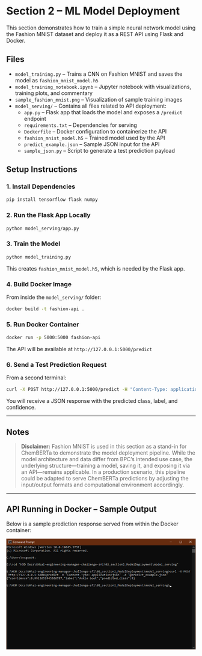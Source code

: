 # Section 2 – ML Model Deployment #

This section demonstrates how to train a simple neural network model using the Fashion MNIST dataset and deploy it as a REST API using Flask and Docker.

## Files ##

- `model_training.py` – Trains a CNN on Fashion MNIST and saves the model as `fashion_mnist_model.h5`
- `model_training_notebook.ipynb` – Jupyter notebook with visualizations, training plots, and commentary
- `sample_fashion_mnist.png` – Visualization of sample training images
- `model_serving/` – Contains all files related to API deployment:
  - `app.py` – Flask app that loads the model and exposes a `/predict` endpoint
  - `requirements.txt` – Dependencies for serving
  - `Dockerfile` – Docker configuration to containerize the API
  - `fashion_mnist_model.h5` – Trained model used by the API
  - `predict_example.json` – Sample JSON input for the API
  - `sample_json.py` – Script to generate a test prediction payload

## Setup Instructions ##

### 1. Install Dependencies ###
```bash
pip install tensorflow flask numpy
```

### 2. Run the Flask App Locally ###
```bash
python model_serving/app.py
```

### 3. Train the Model ###
```bash
python model_training.py
```
This creates `fashion_mnist_model.h5`, which is needed by the Flask app.

### 4. Build Docker Image ###
From inside the `model_serving/` folder:
```bash
docker build -t fashion-api .
```

### 5. Run Docker Container ###
```bash
docker run -p 5000:5000 fashion-api
```

The API will be available at `http://127.0.0.1:5000/predict`

### 6. Send a Test Prediction Request ###
From a second terminal:
```bash
curl -X POST http://127.0.0.1:5000/predict -H "Content-Type: application/json" -d "@model_serving/predict_example.json"
```

You will receive a JSON response with the predicted class, label, and confidence.

---

## Notes ##
> **Disclaimer:** Fashion MNIST is used in this section as a stand-in for ChemBERTa to demonstrate the model deployment pipeline. While the model architecture and data differ from BPC’s intended use case, the underlying structure—training a model, saving it, and exposing it via an API—remains applicable. In a production scenario, this pipeline could be adapted to serve ChemBERTa predictions by adjusting the input/output formats and computational environment accordingly.

---

## API Running in Docker – Sample Output ##
Below is a sample prediction response served from within the Docker container:

![Docker Output](./docker_test_output.png)
